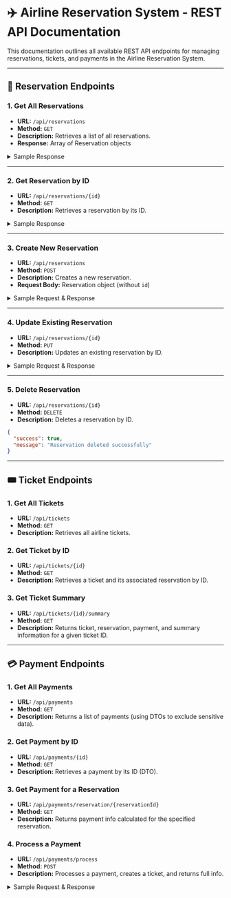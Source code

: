 # ✈️ Airline Reservation System - REST API Documentation

This documentation outlines all available REST API endpoints for managing reservations, tickets, and payments in the Airline Reservation System.

---

## 📌 Reservation Endpoints

### 1. Get All Reservations
- **URL:** `/api/reservations`
- **Method:** `GET`
- **Description:** Retrieves a list of all reservations.
- **Response:** Array of Reservation objects

<details>
<summary>Sample Response</summary>

```json
[
  {
    "id": "67fe7179d5c9775fb64b64cd",
    "firstName": "John",
    "lastName": "Doe",
    "numPassengers": 2,
    "classType": "Business",
    "phoneNumber": "1234567890",
    "time": "10:30:00",
    "date": "2025-05-15",
    "ticketNumber": "TKT123456",
    "details": "Window seat preferred"
  },
  {
    "id": "67fe7179d5c9775fb64b64cf",
    "firstName": "Jane",
    "lastName": "Smith",
    "numPassengers": 1,
    "classType": "Economy",
    "phoneNumber": "9876543210",
    "time": "14:45:00",
    "date": "2025-05-20",
    "ticketNumber": null,
    "details": "No preferences"
  }
]
```
</details>

---

### 2. Get Reservation by ID
- **URL:** `/api/reservations/{id}`
- **Method:** `GET`
- **Description:** Retrieves a reservation by its ID.

<details>
<summary>Sample Response</summary>

```json
{
  "id": "67fe7179d5c9775fb64b64cd",
  "firstName": "John",
  "lastName": "Doe",
  "numPassengers": 2,
  "classType": "Business",
  "phoneNumber": "1234567890",
  "time": "10:30:00",
  "date": "2025-05-15",
  "ticketNumber": "TKT123456",
  "details": "Window seat preferred"
}
```
</details>

---

### 3. Create New Reservation
- **URL:** `/api/reservations`
- **Method:** `POST`
- **Description:** Creates a new reservation.
- **Request Body:** Reservation object (without `id`)

<details>
<summary>Sample Request & Response</summary>

**Request:**
```json
{
  "firstName": "Michael",
  "lastName": "Johnson",
  "numPassengers": 3,
  "classType": "First",
  "phoneNumber": "5551234567",
  "time": "08:15:00",
  "date": "2025-06-10",
  "details": "Aisle seat preferred"
}
```

**Response:**
```json
{
  "success": true,
  "message": "Reservation created successfully",
  "reservation": {
    "id": "67fe7179d5c9775fb64b64cg",
    "firstName": "Michael",
    "lastName": "Johnson",
    "numPassengers": 3,
    "classType": "First",
    "phoneNumber": "5551234567",
    "time": "08:15:00",
    "date": "2025-06-10",
    "ticketNumber": null,
    "details": "Aisle seat preferred"
  }
}
```
</details>

---

### 4. Update Existing Reservation
- **URL:** `/api/reservations/{id}`
- **Method:** `PUT`
- **Description:** Updates an existing reservation by ID.

<details>
<summary>Sample Request & Response</summary>

**Request:**
```json
{
  "firstName": "John",
  "lastName": "Doe",
  "numPassengers": 3,
  "classType": "First",
  "phoneNumber": "1234567890",
  "time": "11:30:00",
  "date": "2025-05-16",
  "details": "Window seat and special meal"
}
```

**Response:**
```json
{
  "success": true,
  "message": "Reservation updated successfully",
  "reservation": {
    "id": "67fe7179d5c9775fb64b64cd",
    "firstName": "John",
    "lastName": "Doe",
    "numPassengers": 3,
    "classType": "First",
    "phoneNumber": "1234567890",
    "time": "11:30:00",
    "date": "2025-05-16",
    "ticketNumber": "TKT123456",
    "details": "Window seat and special meal"
  }
}
```
</details>

---

### 5. Delete Reservation
- **URL:** `/api/reservations/{id}`
- **Method:** `DELETE`
- **Description:** Deletes a reservation by ID.

```json
{
  "success": true,
  "message": "Reservation deleted successfully"
}
```

---

## 🎟️ Ticket Endpoints

### 1. Get All Tickets
- **URL:** `/api/tickets`
- **Method:** `GET`
- **Description:** Retrieves all airline tickets.

### 2. Get Ticket by ID
- **URL:** `/api/tickets/{id}`
- **Method:** `GET`
- **Description:** Retrieves a ticket and its associated reservation by ID.

### 3. Get Ticket Summary
- **URL:** `/api/tickets/{id}/summary`
- **Method:** `GET`
- **Description:** Returns ticket, reservation, payment, and summary information for a given ticket ID.

---

## 💳 Payment Endpoints

### 1. Get All Payments
- **URL:** `/api/payments`
- **Method:** `GET`
- **Description:** Returns a list of payments (using DTOs to exclude sensitive data).

### 2. Get Payment by ID
- **URL:** `/api/payments/{id}`
- **Method:** `GET`
- **Description:** Retrieves a payment by its ID (DTO).

### 3. Get Payment for a Reservation
- **URL:** `/api/payments/reservation/{reservationId}`
- **Method:** `GET`
- **Description:** Returns payment info calculated for the specified reservation.

### 4. Process a Payment
- **URL:** `/api/payments/process`
- **Method:** `POST`
- **Description:** Processes a payment, creates a ticket, and returns full info.

<details>
<summary>Sample Request & Response</summary>

**Request:**
```json
{
  "reservationId": "67ff094f9410385741165817",
  "cardHolderName": "John Doe",
  "cardNumber": "1234567890123456",
  "expiryDate": "12/12",
  "cvv": "123",
  "date": "2025-04-15",
  "amount": 1200.0
}
```

**Response:**
```json
{
  "success": true,
  "ticket": {
    "number": "TKT123456",
    "price": 1200.0,
    "details": "Flight details for John Doe",
    "reservationId": "67fe7179d5c9775fb64b64cd",
    "paymentId": "67fe7179d5c9775fb64b65cd"
  },
  "payment": {
    "id": "67fe7179d5c9775fb64b65cd",
    "amount": 1200.0,
    "date": "2025-04-15",
    "reservationId": "67fe7179d5c9775fb64b64cd"
  },
  "message": "Payment processed successfully"
}
```
</details>
